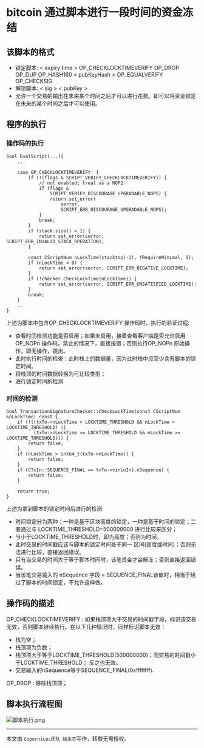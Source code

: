 # bitcoin 通过脚本进行一段时间的资金冻结

## 该脚本的格式
* 锁定脚本: < expiry time > OP_CHECKLOCKTIMEVERIFY OP_DROP OP_DUP OP_HASH160 < pubKeyHash > OP_EQUALVERIFY OP_CHECKSIG
* 解锁脚本: < sig > < pubKey >
* 允许一个交易的输出在未来某个时间之后才可以进行花费。即可以将资金锁定在未来的某个时间之后才可以使用。

## 程序的执行

### 操作码的执行
```
bool EvalScript(...){
    ...
    
    case OP_CHECKLOCKTIMEVERIFY: {
        if (!(flags & SCRIPT_VERIFY_CHECKLOCKTIMEVERIFY)) {
            // not enabled; treat as a NOP2  
            if (flags &
                SCRIPT_VERIFY_DISCOURAGE_UPGRADABLE_NOPS) {
                return set_error(
                    serror,
                    SCRIPT_ERR_DISCOURAGE_UPGRADABLE_NOPS);
            }
            break;
        }
        if (stack.size() < 1) {
            return set_error(serror, SCRIPT_ERR_INVALID_STACK_OPERATION);
        }
        
        const CScriptNum nLockTime(stacktop(-1), fRequireMinimal, 5);
        if (nLockTime < 0) {
            return set_error(serror, SCRIPT_ERR_NEGATIVE_LOCKTIME);
        }
        if (!checker.CheckLockTime(nLockTime)) {
            return set_error(serror, SCRIPT_ERR_UNSATISFIED_LOCKTIME);
        }
        break;
    }
    ...
}
```

上述为脚本中包含OP_CHECKLOCKTIMEVERIFY 操作码时，执行的验证过程:
* 查看时间检测功能是否启用；如果未启用，接着查看客户端是否允许启用OP_NOPn 操作码，禁止的情况下，直接报错；否则执行OP_NOPn 原始操作，即无操作，跳出。
* 此时执行时间的检查：此时栈上的数据量，因为此时栈中应至少含有脚本的锁定时间。
* 将栈顶的时间数据转换为可比较类型；
* 进行锁定时间的检测
    
### 时间的检测
```
bool TransactionSignatureChecker::CheckLockTime(const CScriptNum &nLockTime) const {
    if (!((txTo->nLockTime < LOCKTIME_THRESHOLD && nLockTime < LOCKTIME_THRESHOLD) ||
          (txTo->nLockTime >= LOCKTIME_THRESHOLD && nLockTime >= LOCKTIME_THRESHOLD))) {
        return false;
    }
    if (nLockTime > int64_t(txTo->nLockTime)) {
        return false;
    }
    if (CTxIn::SEQUENCE_FINAL == txTo->vin[nIn].nSequence) {
        return false;
    }

    return true;
}
```

上述为拿到脚本的锁定时间后进行的检测:
* 时间锁定分为两种：一种是基于区块高度的锁定，一种是基于时间的锁定；二者通过与 LOCKTIME_THRESHOLD=500000000 进行比较来区分；
* 当小于LOCKTIME_THRESHOLD时，即为高度；否则为时间。
* 此时交易的时间戳应该与脚本的锁定时间处于同一 区间(高度或时间)；否则无法进行比较，直接返回错误。
* 只有当交易的时间大于等于脚本时间时，该笔资金才会解冻；否则直接返回错误。
* 当该笔交易输入的 nSequence 字段 = SEQUENCE_FINAL该值时，相当于绕过了脚本的时间锁定，不允许这样做。
    
## 操作码的描述

OP_CHECKLOCKTIMEVERIFY : 如果栈顶项大于交易的时间戳字段，标识该交易无效，否则脚本继续执行。在以下几种情况时，同样标识脚本无效：
* 栈为空；
* 栈顶项为负数；
* 栈顶项大于等于LOCKTIME_THRESHOLD(500000000)；而交易的时间戳小于LOCKTIME_THRESHOLD； 反之也无效。
* 交易输入的nSequence等于SEQUENCE_FINAL(0xffffffff).
    
OP_DROP : 移除栈顶项；

## 脚本执行流程图
![脚本执行.png](https://upload-images.jianshu.io/upload_images/5181674-89508e0f08cbcf26.png?imageMogr2/auto-orient/strip%7CimageView2/2/w/1240)

***
本文由 `Copernicus团队 姚永芯`写作，转载无需授权。

